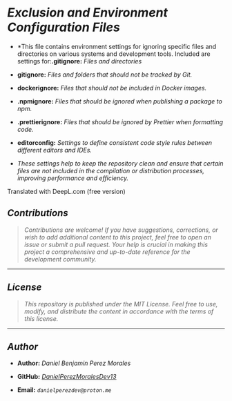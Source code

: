 <!-- Author: Daniel Benjamin Perez Morales -->
<!-- GitHub: https://github.com/DanielPerezMoralesDev13 -->
<!-- Email: danielperezdev@proton.me -->

# ***Exclusion and Environment Configuration Files***

- *This file contains environment settings for ignoring specific files and directories on various systems and development tools. Included are settings for:**.gitignore:** *Files and directories*

- **gitignore:** *Files and folders that should not be tracked by Git.*
- **dockerignore:** *Files that should not be included in Docker images.*
- **.npmignore:** *Files that should be ignored when publishing a package to npm.*
- **.prettierignore:** *Files that should be ignored by Prettier when formatting code.*
- **editorconfig:** *Settings to define consistent code style rules between different editors and IDEs.*

- *These settings help to keep the repository clean and ensure that certain files are not included in the compilation or distribution processes, improving performance and efficiency.*

Translated with DeepL.com (free version)

## ***Contributions***

> *Contributions are welcome! If you have suggestions, corrections, or wish to add additional content to this project, feel free to open an issue or submit a pull request. Your help is crucial in making this project a comprehensive and up-to-date reference for the development community.*

---

## ***License***

> *This repository is published under the MIT License. Feel free to use, modify, and distribute the content in accordance with the terms of this license.*

---

## ***Author***

- **Author:** *Daniel Benjamin Perez Morales*

- **GitHub:** *[DanielPerezMoralesDev13](https://github.com/DanielPerezMoralesDev13 "https://github.com/DanielPerezMoralesDev13")*

- **Email:** *`danielperezdev@proton.me`*

